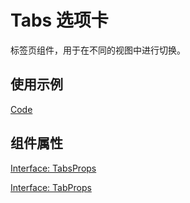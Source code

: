 # Tabs 选项卡

标签页组件，用于在不同的视图中进行切换。

## 使用示例

[Code](./demo/index.tsx)

## 组件属性

[Interface: TabsProps](./Tabs.tsx)

[Interface: TabProps](./Tabs.tsx)
